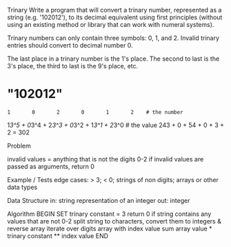 Trinary
Write a program that will convert a trinary number, represented as a string (e.g. '102012'), to its decimal equivalent using first principles (without using an existing method or library that can work with numeral systems).

Trinary numbers can only contain three symbols: 0, 1, and 2. Invalid trinary entries should convert to decimal number 0.

The last place in a trinary number is the 1's place. The second to last is the 3's place, the third to last is the 9's place, etc.

# "102012"
    1       0       2       0       1       2    # the number
1*3^5 + 0*3^4 + 2*3^3 + 0*3^2 + 1*3^1 + 2*3^0    # the value
  243 +     0 +    54 +     0 +     3 +     2 =  302

Problem

invalid values = anything that is not the digits 0-2
if invalid values are passed as arguments, return 0

Example / Tests
edge cases: > 3; < 0; strings of non digits; arrays or other data types

Data Structure
in: string representation of an integer
out: integer  

Algorithm
BEGIN
  SET trinary constant = 3
  return 0 if string contains any values that are not 0-2
  split string to characters, convert them to integers & reverse array
  iterate over digits array with index value
    sum array value * trinary constant ** index value
END
